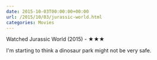```yaml
---
date: 2015-10-03T00:00:00+00:00
url: /2015/10/03/jurassic-world.html
categories: Movies
---
```

Watched Jurassic World (2015) - ★★★

I'm starting to think a dinosaur park might not be very safe.



